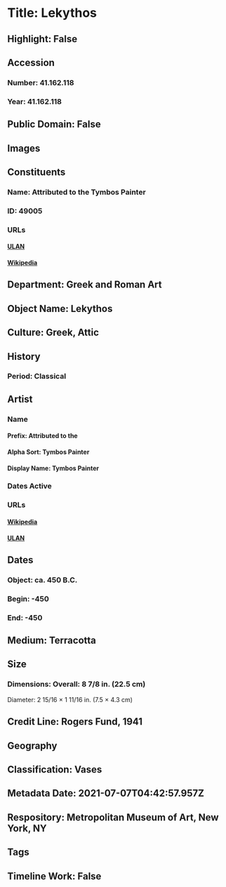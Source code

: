 # Title: Lekythos
## Highlight: False
## Accession
### Number: 41.162.118
### Year: 41.162.118
## Public Domain: False
## Images
## Constituents
### Name: Attributed to the Tymbos Painter
### ID: 49005
### URLs
#### [ULAN](http://vocab.getty.edu/page/ulan/500014499)
#### [Wikipedia](https://www.wikidata.org/wiki/Q65659161)
## Department: Greek and Roman Art
## Object Name: Lekythos
## Culture: Greek, Attic
## History
### Period: Classical
## Artist
### Name
#### Prefix: Attributed to the
#### Alpha Sort: Tymbos Painter
#### Display Name: Tymbos Painter
### Dates Active
### URLs
#### [Wikipedia](https://www.wikidata.org/wiki/Q65659161)
#### [ULAN](http://vocab.getty.edu/page/ulan/500014499)
## Dates
### Object: ca. 450 B.C.
### Begin: -450
### End: -450
## Medium: Terracotta
## Size
### Dimensions: Overall: 8 7/8 in. (22.5 cm)
Diameter: 2 15/16 × 1 11/16 in. (7.5 × 4.3 cm)
## Credit Line: Rogers Fund, 1941
## Geography
## Classification: Vases
## Metadata Date: 2021-07-07T04:42:57.957Z
## Respository: Metropolitan Museum of Art, New York, NY
## Tags
## Timeline Work: False